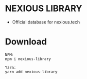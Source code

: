 # NEXIOUS LIBRARY

- Official database for nexious.tech

# Download 

```
NPM: 
npm i nexious-library

Yarn: 
yarn add nexious-library
```